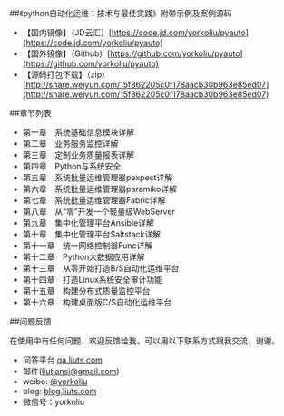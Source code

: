 
##《python自动化运维：技术与最佳实践》附带示例及案例源码

- 【国内镜像】（JD云汇）[https://code.jd.com/yorkoliu/pyauto](https://code.jd.com/yorkoliu/pyauto)
- 【国外镜像】（Github）[https://github.com/yorkoliu/pyauto](https://github.com/yorkoliu/pyauto)
- 【源码打包下载】（zip）[http://share.weiyun.com/15f862205c0f178aacb30b963e85ed07](http://share.weiyun.com/15f862205c0f178aacb30b963e85ed07)

##章节列表
* 第一章　系统基础信息模块详解
* 第二章　业务服务监控详解
* 第三章　定制业务质量报表详解
* 第四章　Python与系统安全
* 第五章　系统批量运维管理器pexpect详解
* 第六章　系统批量运维管理器paramiko详解
* 第七章　系统批量运维管理器Fabric详解
* 第八章　从“零”开发一个轻量级WebServer
* 第九章　集中化管理平台Ansible详解
* 第十章　集中化管理平台Saltstack详解
* 第十一章　统一网络控制器Func详解
* 第十二章　Python大数据应用详解
* 第十三章　从零开始打造B/S自动化运维平台
* 第十四章　打造Linux系统安全审计功能
* 第十五章　构建分布式质量监控平台
* 第十六章　构建桌面版C/S自动化运维平台


##问题反馈

在使用中有任何问题，欢迎反馈给我，可以用以下联系方式跟我交流，谢谢。

* 问答平台 [qa.liuts.com](http://qa.liuts.com)
* 邮件(liutiansi@gmail.com)
* weibo: [@yorkoliu](http://weibo.com/u/1775431677)
* blog: [blog.liuts.com](http://blog.liuts.com)
* 微信号：yorkoliu